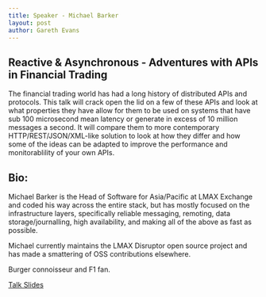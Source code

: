 ```yaml
---
title: Speaker - Michael Barker
layout: post
author: Gareth Evans
---
```


## Reactive & Asynchronous - Adventures with APIs in Financial Trading
  
The financial trading world has had a long history of distributed APIs and protocols. This talk will crack open the lid on a few of these APIs and look at what properties they have allow for them to be used on systems that have sub 100 microsecond mean latency or generate in excess of 10 million messages a second. It will compare them to more contemporary HTTP/REST/JSON/XML-like solution to look at how they differ and how some of the ideas can be adapted to improve the performance and monitorablility of your own APIs.

## Bio:
 
Michael Barker is the Head of Software for Asia/Pacific at LMAX Exchange and coded his way across the entire stack, but has mostly focused on the infrastructure layers, specifically reliable messaging, remoting, data storage/journalling, high availability, and making all of the above as fast as possible.

Michael currently maintains the LMAX Disruptor open source project and has made a smattering of OSS contributions elsewhere.

Burger connoisseur and F1 fan.


[Talk Slides](/slides/barker_financial_apis.pdf)
